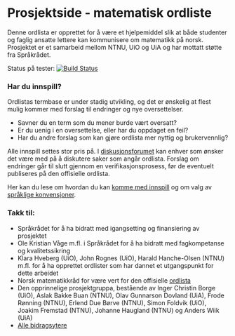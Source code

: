 # Prosjektside - matematisk ordliste

Denne ordlista er opprettet for å være et hjelpemiddel slik at både studenter og
faglig ansatte lettere kan kommunisere om matematikk på norsk. Prosjektet er et
samarbeid mellom NTNU, UiO og UiA og har mottatt støtte fra Språkrådet. 

Status på tester: [![Build Status](https://travis-ci.com/jfremstad/matematisk_ordliste.svg?branch=master)](https://travis-ci.com/jfremstad/matematisk_ordliste)

### Har du innspill?
Ordlistas termbase er under stadig utvikling, og det er ønskelig at flest mulig
kommer med forslag til endringer og nye oversettelser.

* Savner du en term som du mener burde vært oversatt?
* Er du uenig i en oversettelse, eller har du oppdaget en feil?
* Har du andre forslag som kan gjøre ordlista mer nyttig og brukervennlig?

Alle innspill settes stor pris på.
I [diskusjonsforumet](https://github.com/jfremstad/matematisk_ordliste/issues) kan enhver som ønsker det være med på å diskutere saker som angår ordlista.
Forslag om endringer går til slutt gjennom en verifikasjonsprosess, før de eventuelt publiseres på den offisielle ordlista.

Her kan du lese om hvordan du kan [komme med innspill](dokumentasjon/innspill.md) og om valg av [språklige konvensjoner](dokumentasjon/spraklige_konvensjoner.md).

### Takk til:
* Språkrådet for å ha bidratt med igangsetting og finansiering av prosjektet
* Ole Kristian Våge m.fl. i Språkrådet for å ha bidratt med fagkompetanse og kvalitetssikring
* Klara Hveberg (UiO), John Rognes (UiO), Harald Hanche-Olsen (NTNU) m.fl. for å ha opprettet ordlister som har dannet et utgangspunkt for dette arbeidet
* Norsk matematikkråd for være vert for den offisielle [ordlista](https://matematikkradet.no/ordliste)
* Den opprinnelige prosjektgruppa, bestående av Inger Christin Borge (UiO), Aslak Bakke Buan (NTNU), Olav Gunnarson Dovland (UiA), Frode Rønning (NTNU), Erlend Due Børve (NTNU), Simon Foldvik (UiO), Joakim Fremstad (NTNU), Johanne Haugland (NTNU) og Anders Wiik (UiA)
* [Alle bidragsytere](BIDRAGSYTERE.md)

